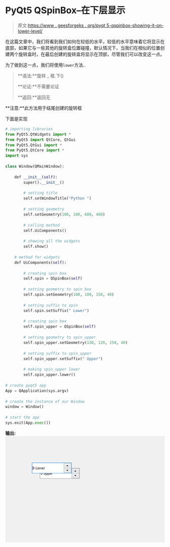 # PyQt5 QSpinBox–在下层显示

> 原文:[https://www . geesforgeks . org/pyqt 5-qspinbox-showing-it-on-lower-level/](https://www.geeksforgeeks.org/pyqt5-qspinbox-showing-it-on-lower-level/)

在这篇文章中，我们将看到我们如何在较低的水平，较低的水平意味着它将显示在底部，如果它与一些其他的旋转盒位置碰撞，默认情况下，当我们在相似的位置创建两个旋转盒时，在最后创建的旋转盒将显示在顶部，尽管我们可以改变这一点。

为了做到这一点，我们将使用`lower`方法..

> **语法:**旋转 _ 框.下()
> 
> **论证:**不需要论证
> 
> **返回:**返回无

**注意:**此方法用于结尾创建的旋转框

下面是实现

```py
# importing libraries
from PyQt5.QtWidgets import * 
from PyQt5 import QtCore, QtGui
from PyQt5.QtGui import * 
from PyQt5.QtCore import * 
import sys

class Window(QMainWindow):

    def __init__(self):
        super().__init__()

        # setting title
        self.setWindowTitle("Python ")

        # setting geometry
        self.setGeometry(100, 100, 600, 400)

        # calling method
        self.UiComponents()

        # showing all the widgets
        self.show()

    # method for widgets
    def UiComponents(self):

        # creating spin box
        self.spin = QSpinBox(self)

        # setting geometry to spin box
        self.spin.setGeometry(100, 100, 150, 40)

        # setting suffix to spin
        self.spin.setSuffix(" Lower")

        # creating spin box
        self.spin_upper = QSpinBox(self)

        # setting geometry to spin_upper
        self.spin_upper.setGeometry(130, 120, 150, 40)

        # setting suffix to spin_upper
        self.spin_upper.setSuffix(" Upper")

        # making spin_upper lower 
        self.spin_upper.lower()

# create pyqt5 app
App = QApplication(sys.argv)

# create the instance of our Window
window = Window()

# start the app
sys.exit(App.exec())
```

**输出:**
![](img/ab89378f5b6f59be3bc2351bf3de348d.png)